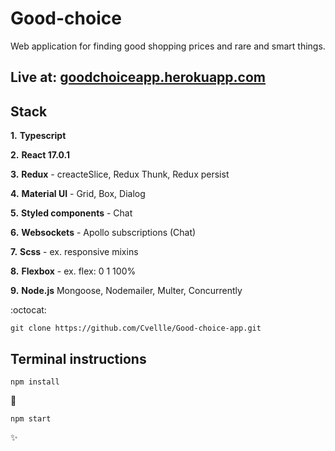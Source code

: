 # Good-choice

Web application for finding good shopping prices and rare and smart things.

## Live at: [goodchoiceapp.herokuapp.com](https://goodchoiceapp.herokuapp.com/signup)

## Stack

**1.** **Typescript**

**2.** **React 17.0.1**

**3.** **Redux** - creacteSlice, Redux Thunk, Redux persist

**4.** **Material UI** - Grid, Box, Dialog

**5.** **Styled components** - Chat

**6.** **Websockets** - Apollo subscriptions (Chat)

**7.** **Scss** - ex. responsive mixins

**8.** **Flexbox** - ex. flex: 0 1 100%

**9.** **Node.js** Mongoose, Nodemailer, Multer, Concurrently

:octocat:

```
git clone https://github.com/Cvellle/Good-choice-app.git
```

## Terminal instructions

```
npm install
```

:rocket:

```
npm start
```

:sparkles:
